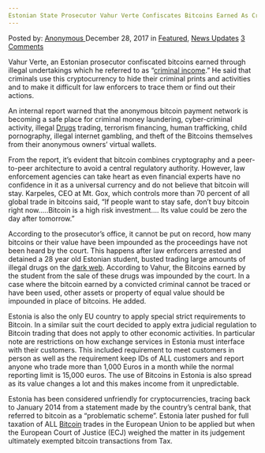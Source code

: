 ```yaml
---
Estonian State Prosecutor Vahur Verte Confiscates Bitcoins Earned As Criminal Income.
---
```

<article class="post-listing post-24136 post type-post status-publish format-standard has-post-thumbnail hentry  tag-confiscates tag-criminal tag-earned tag-estonian tag-income tag-prosecutor tag-state tag-vahur tag-verte">
    <div class="post-inner">
        <span>Posted by: <a href="https://www.deepdotweb.com/author/anony/" title="">Anonymous </a></span>
    <span>December 28, 2017</span>
    <span>in <a href="https://www.deepdotweb.com/category/deepdot-news/" rel="category tag">Featured</a>, <a href="https://www.deepdotweb.com/category/news-updates/" rel="category tag">News Updates</a></span>
    <span><a href="https://www.deepdotweb.com/2017/12/28/estonian-state-prosecutor-vahur-verte-confiscates-bitcoins-earned-criminal-income/#comments">3 Comments</a></span>
    </p>
    <div class="clear"></div>
    <div class="entry">
    <p>Vahur Verte, an Estonian prosecutor confiscated bitcoins earned through illegal undertakings which he referred to as “<a href="http://m.baltictimes.com/article/jcms/id/140118/">criminal income</a>.” He said that criminals use this cryptocurrency to hide their criminal prints and activities and to make it difficult for law enforcers to trace them or find out their actions.</p>
    <p>An internal report warned that the anonymous bitcoin payment network is becoming a safe place for criminal money laundering, cyber-criminal activity, illegal <a href="https://www.deepdotweb.com/2017/12/11/several-internet-drug-dealers-busted-russia/">Drugs</a> trading, terrorism financing, human trafficking, child pornography, illegal internet gambling, and theft of the Bitcoins themselves from their anonymous owners’ virtual wallets.</p>
    <p>From the report, it’s evident that bitcoin combines cryptography and a peer-to-peer architecture to avoid a central regulatory authority. However, law enforcement agencies can take heart as even financial experts have no confidence in it as a universal currency and do not believe that bitcoin will stay. Karpeles, CEO at Mt. Gox, which controls more than 70 percent of all global trade in bitcoins said, “If people want to stay safe, don’t buy bitcoin right now&#8230;..Bitcoin is a high risk investment&#8230;. Its value could be zero the day after tomorrow.”</p>
    <p><a id="post-24136-_gjdgxs"></a> According to the prosecutor’s office, it cannot be put on record, how many bitcoins or their value have been impounded as the proceedings have not been heard by the court. This happens after law enforcers arrested and detained a 28 year old Estonian student, busted trading large amounts of illegal drugs on the <a href="https://www.deepdotweb.com/2017/12/10/10-12-17-dark-web-cybercrime-roundup/">dark web</a>. According to Vahur, the Bitcoins earned by the student from the sale of these drugs was impounded by the court. In a case where the bitcoin earned by a convicted criminal cannot be traced or have been used, other assets or property of equal value should be impounded in place of bitcoins. He added.</p>
    <p>Estonia is also the only EU country to apply special strict requirements to Bitcoin. In a similar suit the court decided to apply extra judicial regulation to Bitcoin trading that does not apply to other economic activities. In particular note are restrictions on how exchange services in Estonia must interface with their customers. This included requirement to meet customers in person as well as the requirement keep IDs of ALL customers and report anyone who trade more than 1,000 Euros in a month while the normal reporting limit is 15,000 euros. The use of Bitcoins in Estonia is also spread as its value changes a lot and this makes income from it unpredictable.</p>
    <p>Estonia has been considered unfriendly for cryptocurrencies, tracing back to January 2014 from a statement made by the country&#8217;s central bank, that referred to bitcoin as a &#8220;problematic scheme&#8221;. Estonia later pushed for full taxation of ALL <a href="https://www.deepdotweb.com/2017/12/10/bitcoin-news-roundup-december-10-2017/">Bitcoin</a> trades in the European Union to be applied but when the European Court of Justice (ECJ) weighed the matter in its judgement ultimately exempted bitcoin transactions from Tax.</p>
    </div>
    <span style="display:none"><a href="https://www.deepdotweb.com/tag/confiscates/" rel="tag">confiscates</a> <a href="https://www.deepdotweb.com/tag/criminal/" rel="tag">criminal</a> <a href="https://www.deepdotweb.com/tag/earned/" rel="tag">earned</a> <a href="https://www.deepdotweb.com/tag/estonian/" rel="tag">estonian</a> <a href="https://www.deepdotweb.com/tag/income/" rel="tag">income</a> <a href="https://www.deepdotweb.com/tag/prosecutor/" rel="tag">prosecutor</a> <a href="https://www.deepdotweb.com/tag/state/" rel="tag">state</a> <a href="https://www.deepdotweb.com/tag/vahur/" rel="tag">vahur</a> <a href="https://www.deepdotweb.com/tag/verte/" rel="tag">verte</a></span> <span style="display:none" class="updated">2017-12-28</span>
    <div style="display:none" class="vcard author" itemprop="author" itemscope itemtype="http://schema.org/Person"><strong class="fn" itemprop="name"><a href="https://www.deepdotweb.com/author/anony/" title="Posts by Anonymous" rel="author">Anonymous</a></strong></div>
    </div>
</article>


